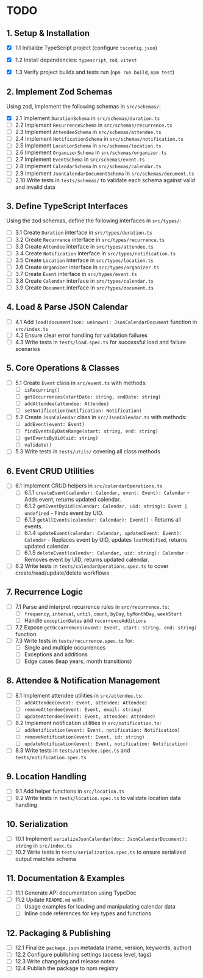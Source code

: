 # TODO

## 1. Setup & Installation

- [x] 1.1 Initialize TypeScript project (configure `tsconfig.json`)
- [x] 1.2 Install dependencies: `typescript`, `zod`, `vitest`
- [x] 1.3 Verify project builds and tests run (`npm run build`, `npm test`)


## 2. Implement Zod Schemas

Using zod, implement the following schemas in `src/schemas/`:

- [x] 2.1 Implement `DurationSchema` in `src/schemas/duration.ts`
- [ ] 2.2 Implement `RecurrenceSchema` in `src/schemas/recurrence.ts`
- [ ] 2.3 Implement `AttendeeSchema` in `src/schemas/attendee.ts`
- [ ] 2.4 Implement `NotificationSchema` in `src/schemas/notification.ts`
- [ ] 2.5 Implement `LocationSchema` in `src/schemas/location.ts`
- [ ] 2.6 Implement `OrganizerSchema` in `src/schemas/organizer.ts`
- [ ] 2.7 Implement `EventSchema` in `src/schemas/event.ts`
- [ ] 2.8 Implement `CalendarSchema` in `src/schemas/calendar.ts`
- [ ] 2.9 Implement `JsonCalendarDocumentSchema` in `src/schemas/document.ts`
- [ ] 2.10 Write tests in `tests/schemas/` to validate each schema against valid and invalid data

## 3. Define TypeScript Interfaces

Using the zod schemas, define the following interfaces in `src/types/`:

- [ ] 3.1 Create `Duration` interface in `src/types/duration.ts`
- [ ] 3.2 Create `Recurrence` interface in `src/types/recurrence.ts`
- [ ] 3.3 Create `Attendee` interface in `src/types/attendee.ts`
- [ ] 3.4 Create `Notification` interface in `src/types/notification.ts`
- [ ] 3.5 Create `Location` interface in `src/types/location.ts`
- [ ] 3.6 Create `Organizer` interface in `src/types/organizer.ts`
- [ ] 3.7 Create `Event` interface in `src/types/event.ts`
- [ ] 3.8 Create `Calendar` interface in `src/types/calendar.ts`
- [ ] 3.9 Create `Document` interface in `src/types/document.ts`

## 4. Load & Parse JSON Calendar
- [ ] 4.1 Add `load(documentJson: unknown): JsonCalendarDocument` function in `src/index.ts`
- [ ] 4.2 Ensure clear error handling for validation failures
- [ ] 4.3 Write tests in `tests/load.spec.ts` for successful load and failure scenarios

## 5. Core Operations & Classes
- [ ] 5.1 Create `Event` class in `src/event.ts` with methods:
  - [ ] `isRecurring()`
  - [ ] `getOccurrences(startDate: string, endDate: string)`
  - [ ] `addAttendee(attendee: Attendee)`
  - [ ] `setNotification(notification: Notification)`
- [ ] 5.2 Create `JsonCalendar` class in `src/JsonCalendar.ts` with methods:
  - [ ] `addEvent(event: Event)`
  - [ ] `findEventsByDateRange(start: string, end: string)`
  - [ ] `getEventsByUid(uid: string)`
  - [ ] `validate()`
- [ ] 5.3 Write tests in `tests/utils/` covering all class methods

## 6. Event CRUD Utilities
- [ ] 6.1 Implement CRUD helpers in `src/calendarOperations.ts`
  - [ ] 6.1.1 `createEvent(calendar: Calendar, event: Event): Calendar` - Adds event, returns updated calendar.
  - [ ] 6.1.2 `getEventByUid(calendar: Calendar, uid: string): Event | undefined` - Finds event by UID.
  - [ ] 6.1.3 `getAllEvents(calendar: Calendar): Event[]` - Returns all events.
  - [ ] 6.1.4 `updateEvent(calendar: Calendar, updatedEvent: Event): Calendar` - Replaces event by UID, updates `lastModified`, returns updated calendar.
  - [ ] 6.1.5 `deleteEvent(calendar: Calendar, uid: string): Calendar` - Removes event by UID, returns updated calendar.
- [ ] 6.2 Write tests in `tests/calendarOperations.spec.ts` to cover create/read/update/delete workflows

## 7. Recurrence Logic
- [ ] 7.1 Parse and interpret recurrence rules in `src/recurrence.ts`:
  - [ ] `frequency`, `interval`, `until`, `count`, `byDay`, `byMonthDay`, `weekStart`
  - [ ] Handle `exceptionDates` and `recurrenceAdditions`
- [ ] 7.2 Expose `getOccurrences(event: Event, start: string, end: string)` function
- [ ] 7.3 Write tests in `tests/recurrence.spec.ts` for:
  - [ ] Single and multiple occurrences
  - [ ] Exceptions and additions
  - [ ] Edge cases (leap years, month transitions)

## 8. Attendee & Notification Management
- [ ] 8.1 Implement attendee utilities in `src/attendee.ts`:
  - [ ] `addAttendee(event: Event, attendee: Attendee)`
  - [ ] `removeAttendee(event: Event, email: string)`
  - [ ] `updateAttendee(event: Event, attendee: Attendee)`
- [ ] 8.2 Implement notification utilities in `src/notification.ts`:
  - [ ] `addNotification(event: Event, notification: Notification)`
  - [ ] `removeNotification(event: Event, id: string)`
  - [ ] `updateNotification(event: Event, notification: Notification)`
- [ ] 8.3 Write tests in `tests/attendee.spec.ts` and `tests/notification.spec.ts`

## 9. Location Handling
- [ ] 9.1 Add helper functions in `src/location.ts`
- [ ] 9.2 Write tests in `tests/location.spec.ts` to validate location data handling

## 10. Serialization
- [ ] 10.1 Implement `serializeJsonCalendar(doc: JsonCalendarDocument): string` in `src/index.ts`
- [ ] 10.2 Write tests in `tests/serialization.spec.ts` to ensure serialized output matches schema

## 11. Documentation & Examples
- [ ] 11.1 Generate API documentation using TypeDoc
- [ ] 11.2 Update `README.md` with:
  - [ ] Usage examples for loading and manipulating calendar data
  - [ ] Inline code references for key types and functions

## 12. Packaging & Publishing
- [ ] 12.1 Finalize `package.json` metadata (name, version, keywords, author)
- [ ] 12.2 Configure publishing settings (access level, tags)
- [ ] 12.3 Write changelog and release notes
- [ ] 12.4 Publish the package to npm registry
